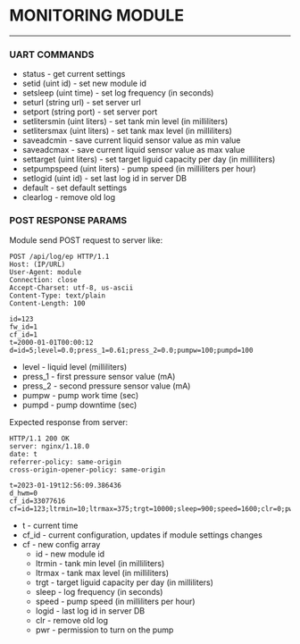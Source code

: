 # MONITORING MODULE

---

### UART COMMANDS

- status - get current settings
- setid (uint id) - set new module id
- setsleep (uint time) - set log frequency (in seconds)
- seturl (string url) - set server url
- setport (string port) - set server port
- setlitersmin (uint liters) - set tank min level (in milliliters)
- setlitersmax (uint liters) - set tank max level (in milliliters)
- saveadcmin - save current liquid sensor value as min value
- saveadcmax - save current liquid sensor value as max value
- settarget (uint liters) - set target liguid capacity per day (in milliliters)
- setpumpspeed (uint liters) - pump speed (in milliliters per hour)
- setlogid (uint id) - set last log id in server DB
- default - set default settings
- clearlog - remove old log

### POST RESPONSE PARAMS

Module send POST request to server like:
```
POST /api/log/ep HTTP/1.1
Host: (IP/URL)
User-Agent: module
Connection: close
Accept-Charset: utf-8, us-ascii
Content-Type: text/plain
Content-Length: 100

id=123
fw_id=1
cf_id=1
t=2000-01-01T00:00:12
d=id=5;level=0.0;press_1=0.61;press_2=0.0;pumpw=100;pumpd=100
```
- level - liquid level (milliliters)
- press_1 - first pressure sensor value (mA)
- press_2 - second pressure sensor value (mA)
- pumpw - pump work time (sec)
- pumpd - pump downtime (sec)


Expected response from server:

```
HTTP/1.1 200 OK
server: nginx/1.18.0
date: t
referrer-policy: same-origin
cross-origin-opener-policy: same-origin

t=2023-01-19t12:56:09.386436
d_hwm=0
cf_id=33077616
cf=id=123;ltrmin=10;ltrmax=375;trgt=10000;sleep=900;speed=1600;clr=0;pwr=1;logid=1
```

- t - current time
- cf_id - current configuration, updates if module settings changes
- cf - new config array
    - id - new module id
    - ltrmin - tank min level (in milliliters)
    - ltrmax - tank max level (in milliliters)
    - trgt - target liguid capacity per day (in milliliters)
    - sleep - log frequency (in seconds)
    - speed - pump speed (in milliliters per hour)
    - logid - last log id in server DB
    - clr - remove old log
    - pwr - permission to turn on the pump
